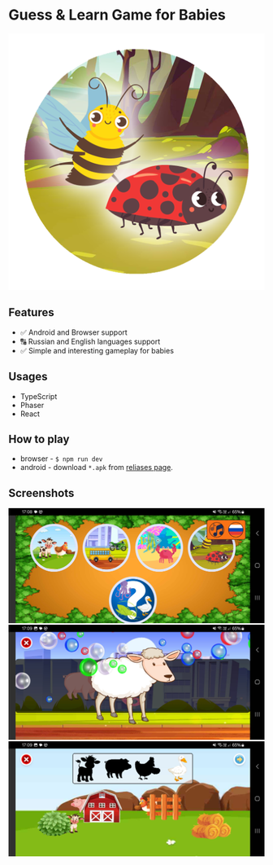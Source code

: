 # Guess & Learn Game for Babies

 ![logo](/screens/rounded-logo.png)


 ## Features
 * ✅ Android and Browser support
 * 🔠 Russian and English languages support
 * ✅ Simple and interesting gameplay for babies

 ## Usages

 * TypeScript
 * Phaser
 * React

 ## How to play
* browser - `$ npm run dev`
* android - download `*.apk` from [reliases page](https://github.com/intfloatbool/phaser-simple-baby-game/releases/tag/android-1-0).

 ## Screenshots

 ![screen-0](/screens/screen-0.jpg)
 ![screen-1](/screens/screen-1.jpg)
 ![screen-2](/screens/screen-2.jpg)
